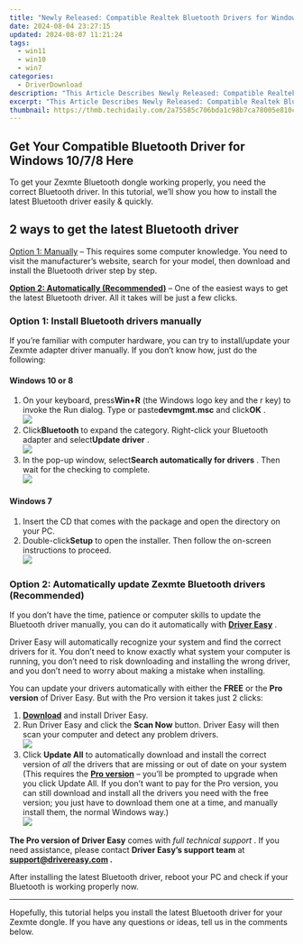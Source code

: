 ```yaml
---
title: "Newly Released: Compatible Realtek Bluetooth Drivers for Windows 11/10 Computers"
date: 2024-08-04 23:27:15
updated: 2024-08-07 11:21:24
tags:
  - win11
  - win10
  - win7
categories:
  - DriverDownload
description: "This Article Describes Newly Released: Compatible Realtek Bluetooth Drivers for Windows 11/10 Computers"
excerpt: "This Article Describes Newly Released: Compatible Realtek Bluetooth Drivers for Windows 11/10 Computers"
thumbnail: https://thmb.techidaily.com/2a75585c706bda1c98b7ca78005e810cc4fa04565ec0bfaa1522a3466ddc9fcb.jpg
---
```


## Get Your Compatible Bluetooth Driver for Windows 10/7/8 Here

To get your Zexmte Bluetooth dongle working properly, you need the correct Bluetooth driver. In this tutorial, we’ll show you how to install the latest Bluetooth driver easily & quickly.

## 2 ways to get the latest Bluetooth driver

[Option 1: Manually](https://tools.techidaily.com/drivereasy/download/) – This requires some computer knowledge. You need to visit the manufacturer’s website, search for your model, then download and install the Bluetooth driver step by step.

**[Option 2: Automatically (Recommended)](https://www.drivereasy.com/knowledge/download-zexmte-bluetooth-adapter-driver-windows-10-8-7/#option2)**  – One of the easiest ways to get the latest Bluetooth driver. All it takes will be just a few clicks.

### Option 1: Install Bluetooth drivers manually

 If you’re familiar with computer hardware, you can try to install/update your Zexmte adapter driver manually. If you don’t know how, just do the following:

#### Windows 10 or 8

1. On your keyboard, press**Win+R** (the Windows logo key and the r key) to invoke the Run dialog. Type or paste**devmgmt.msc** and click**OK** .  
![](https://images.drivereasy.com/wp-content/uploads/2020/12/devmgmt-msc-ok.jpg)
2. Click**Bluetooth** to expand the category. Right-click your Bluetooth adapter and select**Update driver** .  
![](https://images.drivereasy.com/wp-content/uploads/2021/01/device-manager-bluetooth-update.jpg)
3. In the pop-up window, select**Search automatically for drivers** . Then wait for the checking to complete.  
![](https://images.drivereasy.com/wp-content/uploads/2021/01/ar3011-update-2.jpg)

#### Windows 7

1. Insert the CD that comes with the package and open the directory on your PC.
2. Double-click**Setup** to open the installer. Then follow the on-screen instructions to proceed.  
![](https://images.drivereasy.com/wp-content/uploads/2021/01/zexmte-windows-7.jpg)

### Option 2: Automatically update Zexmte Bluetooth drivers (Recommended)

 If you don’t have the time, patience or computer skills to update the Bluetooth driver manually, you can do it automatically with **[Driver Easy](https://tools.techidaily.com/drivereasy/download/)**  .

 Driver Easy will automatically recognize your system and find the correct drivers for it. You don’t need to know exactly what system your computer is running, you don’t need to risk downloading and installing the wrong driver, and you don’t need to worry about making a mistake when installing.

 You can update your drivers automatically with either the **FREE** or the **Pro version** of Driver Easy. But with the Pro version it takes just 2 clicks:

1. **[Download](https://tools.techidaily.com/drivereasy/download/)**  and install Driver Easy.
2. Run Driver Easy and click the **Scan Now** button. Driver Easy will then scan your computer and detect any problem drivers.  
![](https://images.drivereasy.com/wp-content/uploads/2020/08/Scan-now.jpg)
3. Click **Update All** to automatically download and install the correct version of _all_ the drivers that are missing or out of date on your system  
 (This requires the [**Pro version**](https://tools.techidaily.com/drivereasy/download/) – you’ll be prompted to upgrade when you click Update All. If you don’t want to pay for the Pro version, you can still download and install all the drivers you need with the free version; you just have to download them one at a time, and manually install them, the normal Windows way.)  
![](https://images.drivereasy.com/wp-content/uploads/2021/01/de-update-all-qualcomm.jpg)

**The Pro version of Driver Easy** comes with _full technical support_ . If you need assistance, please contact **Driver Easy’s support team** at **[support@drivereasy.com](https://tools.techidaily.com/drivereasy/download/) .**

 After installing the latest Bluetooth driver, reboot your PC and check if your Bluetooth is working properly now.

---

 Hopefully, this tutorial helps you install the latest Bluetooth driver for your Zexmte dongle. If you have any questions or ideas, tell us in the comments below.

<ins class="adsbygoogle"
     style="display:block"
     data-ad-format="autorelaxed"
     data-ad-client="ca-pub-7571918770474297"
     data-ad-slot="1223367746"></ins>



<ins class="adsbygoogle"
     style="display:block"
     data-ad-client="ca-pub-7571918770474297"
     data-ad-slot="8358498916"
     data-ad-format="auto"
     data-full-width-responsive="true"></ins>
